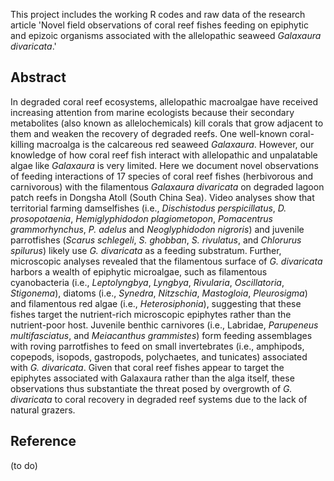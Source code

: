 This project includes the working R codes and raw data of the research article 'Novel field observations of coral reef fishes feeding on epiphytic and epizoic organisms associated with the allelopathic seaweed *Galaxaura divaricata*.'

## Abstract
In degraded coral reef ecosystems, allelopathic macroalgae have received increasing attention from marine ecologists because their secondary metabolites (also known as allelochemicals) kill corals that grow adjacent to them and weaken the recovery of degraded reefs. One well-known coral-killing macroalga is the calcareous red seaweed *Galaxaura*. However, our knowledge of how coral reef fish interact with allelopathic and unpalatable algae like *Galaxaura* is very limited. Here we document novel observations of feeding interactions of 17 species of coral reef fishes (herbivorous and carnivorous) with the filamentous *Galaxaura divaricata* on degraded lagoon patch reefs in Dongsha Atoll (South China Sea). Video analyses show that territorial farming damselfishes (i.e., *Dischistodus perspicillatus*, *D. prosopotaenia*, *Hemiglyphidodon plagiometopon*, *Pomacentrus grammorhynchus*, *P. adelus* and *Neoglyphidodon nigroris*) and juvenile parrotfishes (*Scarus schlegeli*, *S. ghobban*, *S. rivulatus*, and *Chlorurus spilurus*) likely use *G. divaricata* as a feeding substratum. Further, microscopic analyses revealed that the filamentous surface of *G. divaricata* harbors a wealth of epiphytic microalgae, such as filamentous cyanobacteria (i.e., *Leptolyngbya*, *Lyngbya*, *Rivularia*, *Oscillatoria*, *Stigonema*), diatoms (i.e., *Synedra*, *Nitzschia*, *Mastogloia*, *Pleurosigma*) and filamentous red algae (i.e., *Heterosiphonia*), suggesting that these fishes target the nutrient-rich microscopic epiphytes rather than the nutrient-poor host. Juvenile benthic carnivores (i.e., Labridae, *Parupeneus multifasciatus*, and *Meiacanthus grammistes*) form feeding assemblages with roving parrotfishes to feed on small invertebrates (i.e., amphipods, copepods, isopods, gastropods, polychaetes, and tunicates) associated with *G. divaricata*. Given that coral reef fishes appear to target the epiphytes associated with Galaxaura rather than the alga itself, these observations thus substantiate the threat posed by overgrowth of *G. divaricata* to coral recovery in degraded reef systems due to the lack of natural grazers.

## Reference
(to do)